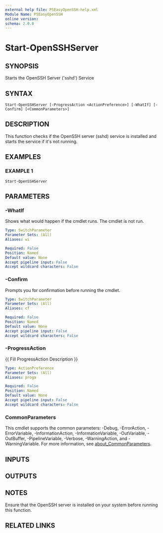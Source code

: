 ```yaml
---
external help file: PSEasyOpenSSH-help.xml
Module Name: PSEasyOpenSSH
online version:
schema: 2.0.0
---
```


# Start-OpenSSHServer

## SYNOPSIS
Starts the OpenSSH Server ('sshd') Service

## SYNTAX

```
Start-OpenSSHServer [-ProgressAction <ActionPreference>] [-WhatIf] [-Confirm] [<CommonParameters>]
```

## DESCRIPTION
This function checks if the OpenSSH server (sshd) service is installed and starts the service if it's not running.

## EXAMPLES

### EXAMPLE 1
```
Start-OpenSSHServer
```

## PARAMETERS

### -WhatIf
Shows what would happen if the cmdlet runs.
The cmdlet is not run.

```yaml
Type: SwitchParameter
Parameter Sets: (All)
Aliases: wi

Required: False
Position: Named
Default value: None
Accept pipeline input: False
Accept wildcard characters: False
```

### -Confirm
Prompts you for confirmation before running the cmdlet.

```yaml
Type: SwitchParameter
Parameter Sets: (All)
Aliases: cf

Required: False
Position: Named
Default value: None
Accept pipeline input: False
Accept wildcard characters: False
```

### -ProgressAction
{{ Fill ProgressAction Description }}

```yaml
Type: ActionPreference
Parameter Sets: (All)
Aliases: proga

Required: False
Position: Named
Default value: None
Accept pipeline input: False
Accept wildcard characters: False
```

### CommonParameters
This cmdlet supports the common parameters: -Debug, -ErrorAction, -ErrorVariable, -InformationAction, -InformationVariable, -OutVariable, -OutBuffer, -PipelineVariable, -Verbose, -WarningAction, and -WarningVariable. For more information, see [about_CommonParameters](http://go.microsoft.com/fwlink/?LinkID=113216).

## INPUTS

## OUTPUTS

## NOTES
Ensure that the OpenSSH server is installed on your system before running this function.

## RELATED LINKS
